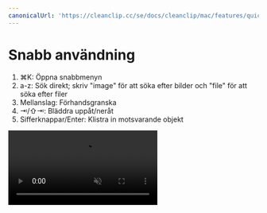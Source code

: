 ```yaml
---
canonicalUrl: 'https://cleanclip.cc/se/docs/cleanclip/mac/features/quick-use'
---
```


# Snabb användning

1. ⌘K: Öppna snabbmenyn
2. a-z: Sök direkt; skriv "image" för att söka efter bilder och "file" för att söka efter filer
3. Mellanslag: Förhandsgranska
4. ⇥/⇧⇥: Bläddra uppåt/neråt
5. Sifferknappar/Enter: Klistra in motsvarande objekt

<video autoplay muted loop>
    <source src="/videos/quickuse.mp4" type="video/mp4">
    <iframe src="/videos/se/quickuse.mp4" scrolling="no" border="0" frameborder="0" allow="autoplay; encrypted-media" allowfullscreen></iframe>
</video>